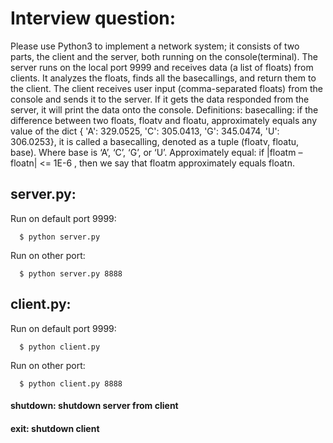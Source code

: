 # Interview question:
Please use Python3 to implement a network system; it consists of two parts, the client and the server, both running on the console(terminal). The server runs on the local port 9999 and receives data (a list of floats) from clients. It analyzes the floats, finds all the basecallings, and return them to the client. The client receives user input (comma-separated floats) from the console and sends it to the server. If it gets the data responded from the server, it will print the data onto the console. Definitions: basecalling: if the difference between two floats, floatv and floatu, approximately equals any value of the dict { &#39;A&#39;: 329.0525, &#39;C&#39;: 305.0413, &#39;G&#39;: 345.0474, &#39;U&#39;: 306.0253}, it is called a basecalling, denoted as a tuple (floatv, floatu, base). Where base is ‘A’, ‘C’, ‘G’, or ‘U’. Approximately equal: if |floatm – floatn| <= 1E-6 , then we say that floatm approximately equals floatn.
## server.py:
Run on default port 9999:
```
  $ python server.py
```
Run on other port:
```
  $ python server.py 8888
```
## client.py:
Run on default port 9999:
```
  $ python client.py
```
Run on other port:
```
  $ python client.py 8888
```
#### shutdown: shutdown server from client

#### exit: shutdown client
